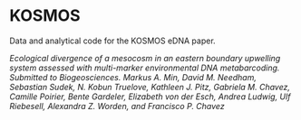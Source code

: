 # KOSMOS
Data and analytical code for the KOSMOS eDNA paper.

*Ecological divergence of a mesocosm in an eastern boundary upwelling system assessed with multi-marker environmental DNA metabarcoding. Submitted to Biogeosciences. Markus A. Min, David M. Needham, Sebastian Sudek, N. Kobun Truelove, Kathleen J. Pitz, Gabriela M. Chavez, Camille Poirier, Bente Gardeler, Elizabeth von der Esch, Andrea Ludwig, Ulf Riebesell, Alexandra Z. Worden, and Francisco P. Chavez*

